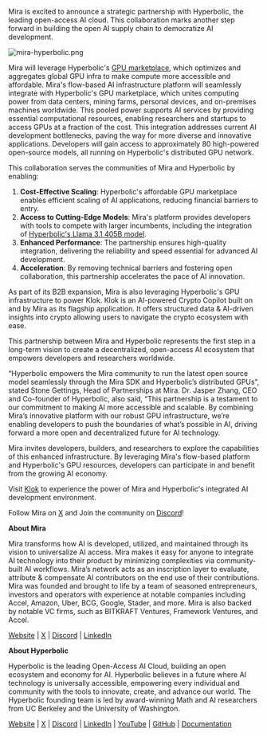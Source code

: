 Mira is excited to announce a strategic partnership with Hyperbolic, the leading open-access AI cloud. This collaboration marks another step forward in building the open AI supply chain to democratize AI development.

![mira-hyperbolic.png](/blog-images/mira-hyperbolic.png)

Mira will leverage Hyperbolic's [GPU marketplace](http://app.hyperbolic.xyz/compute), which optimizes and aggregates global GPU infra to make compute more accessible and affordable. Mira's flow-based AI infrastructure platform will seamlessly integrate with Hyperbolic's GPU marketplace, which unites computing power from data centers, mining farms, personal devices, and on-premises machines worldwide. This pooled power supports AI services by providing essential computational resources, enabling researchers and startups to access GPUs at a fraction of the cost. This integration addresses current AI development bottlenecks, paving the way for more diverse and innovative applications. Developers will gain access to approximately 80 high-powered open-source models, all running on Hyperbolic's distributed GPU network. 

This collaboration serves the communities of Mira and Hyperbolic by enabling:

1. **Cost-Effective Scaling**: Hyperbolic's affordable GPU marketplace enables efficient scaling of AI applications, reducing financial barriers to entry.
2. **Access to Cutting-Edge Models**: Mira's platform provides developers with tools to compete with larger incumbents, including the integration of [Hyperbolic's Llama 3.1 405B model](https://app.hyperbolic.xyz/models).
3. **Enhanced Performance**: The partnership ensures high-quality integration, delivering the reliability and speed essential for advanced AI development.
4. **Acceleration**: By removing technical barriers and fostering open collaboration, this partnership accelerates the pace of AI innovation.

As part of its B2B expansion, Mira is also leveraging Hyperbolic's GPU infrastructure to power Klok. Klok is an AI-powered Crypto Copilot built on and by Mira as its flagship application. It offers structured data & AI-driven insights into crypto allowing users to navigate the crypto ecosystem with ease.

This partnership between Mira and Hyperbolic represents the first step in a long-term vision to create a decentralized, open-access AI ecosystem that empowers developers and researchers worldwide.

“Hyperbolic empowers the Mira community to run the latest open source model seamlessly through the Mira SDK and Hyperbolic’s distributed GPUs”, stated Stone Gettings, Head of Partnerships at Mira. Dr. Jasper Zhang, CEO and Co-founder of Hyperbolic, also said, “This partnership is a testament to our commitment to making AI more accessible and scalable. By combining Mira’s innovative platform with our robust GPU infrastructure, we’re enabling developers to push the boundaries of what’s possible in AI, driving forward a more open and decentralized future for AI technology. 

Mira invites developers, builders, and researchers to explore the capabilities of this enhanced infrastructure. By leveraging Mira's flow-based platform and Hyperbolic's GPU resources, developers can participate in and benefit from the growing AI economy. 

Visit [Klok](https://klokapp.ai/) to experience the power of Mira and Hyperbolic's integrated AI development environment.

Follow Mira on [X](https://x.com/Mira_Network) and Join the community on [Discord](https://discord.com/invite/mira-network)!

**About Mira**

Mira transforms how AI is developed, utilized, and maintained through its vision to universalize AI access. Mira makes it easy for anyone to integrate AI technology into their product by minimizing complexities via community-built AI workflows. Mira’s network acts as an inscription layer to evaluate, attribute & compensate AI contributors on the end use of their contributions. Mira was founded and brought to life by a team of seasoned entrepreneurs, investors and operators with experience at notable companies including Accel, Amazon, Uber, BCG, Google, Stader, and more. Mira is also backed by notable VC firms, such as BITKRAFT Ventures, Framework Ventures, and Accel.

[Website](https://mira.network/) | [X](https://x.com/Mira_Network) | [Discord](https://discord.com/invite/mira-network) | [LinkedIn](https://www.linkedin.com/company/mira-aroha-labs/about/) 

**About Hyperbolic**

Hyperbolic is the leading Open-Access AI Cloud, building an open ecosystem and economy for AI. Hyperbolic believes in a future where AI technology is universally accessible, empowering every individual and community with the tools to innovate, create, and advance our world. The Hyperbolic founding team is led by award-winning Math and AI researchers from UC Berkeley and the University of Washington.

[Website](https://www.hyperbolic.xyz/) | [X](https://x.com/hyperbolic_labs) | [Discord](https://discord.com/invite/hyperbolic) | [LinkedIn](https://www.linkedin.com/company/hyperbolic-labs/) | [YouTube](https://www.youtube.com/@hyperbolic-labs) | [GitHub](https://github.com/HyperbolicLabs) | [Documentation](https://docs.hyperbolic.xyz/docs/getting-started)
